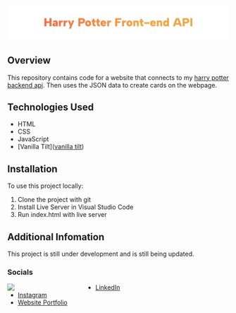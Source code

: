 <img src="./hp-frontend.png" alt="harry potter frontend">

## Overview

This repository contains code for a website that connects to my [harry potter backend api](https://github.com/SomeProfoundName/aacw-harrypotter-backend-api). Then uses the JSON data to create cards on the webpage.

## Technologies Used

- HTML
- CSS
- JavaScript
- [Vanilla Tilt]([vanilla tilt](https://micku7zu.github.io/vanilla-tilt.js/))

## Installation

To use this project locally:

1. Clone the project with git
2. Install Live Server in Visual Studio Code
3. Run index.html with live server

## Additional Infomation

This project is still under development and is still being updated.

### Socials 

<img align="left" src="./ME-pf.gif" width="200">

- [LinkedIn](https://www.linkedin.com/in/collinscomondi/) <br>
- [Instagram](https://www.instagram.com/someprofoundname/) <br>
- [Website Portfolio](https://www.someprofoundname.com)
